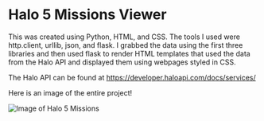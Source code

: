 # Halo 5 Missions Viewer

This was created using Python, HTML, and CSS. The tools I used were http.client, urllib, json, and flask. I grabbed the data using the first three
libraries and then used flask to render HTML templates that used the data from the Halo API and displayed them using webpages styled in CSS.

The Halo API can be found at https://developer.haloapi.com/docs/services/

Here is an image of the entire project!

![Image of Halo 5 Missions]([https://ibb.co/rZLkvJp](https://i.ibb.co/THncr50/halo-5-mission-viewer.png))
